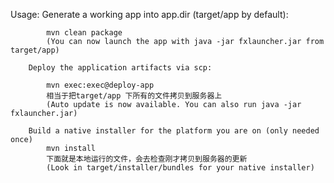 Usage:
        Generate a working app into app.dir (target/app by default):
        
            mvn clean package
            (You can now launch the app with java -jar fxlauncher.jar from target/app)
        
        Deploy the application artifacts via scp:
        
            mvn exec:exec@deploy-app
            相当于把target/app 下所有的文件拷贝到服务器上
            (Auto update is now available. You can also run java -jar fxlauncher.jar)
        
        Build a native installer for the platform you are on (only needed once)
            mvn install
            下面就是本地运行的文件，会去检查刚才拷贝到服务器的更新
            (Look in target/installer/bundles for your native installer)
